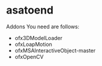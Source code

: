 asatoend
========
Addons You need are follows:
- ofx3DModelLoader
- ofxLoapMotion
- ofxMSAInteractiveObject-master
- ofxOpenCV
 

